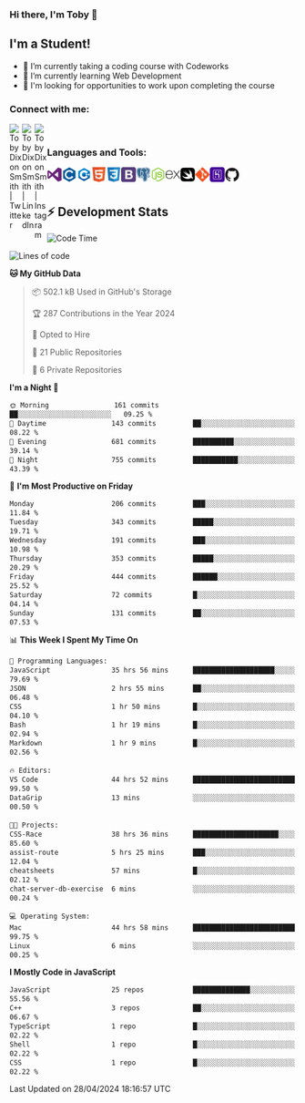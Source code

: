 ### Hi there, I'm Toby 👋

## I'm a Student!
- 🔭 I’m currently taking a coding course with Codeworks
- 🌱 I’m currently learning Web Development
- 💬 I'm looking for opportunities to work upon completing the course

### Connect with me:

[<img align="left" alt="Toby Dixon Smith | Twitter" width="22px" src="https://cdn.jsdelivr.net/npm/simple-icons@v3/icons/twitter.svg" />][twitter]
[<img align="left" alt="Toby Dixon Smith | LinkedIn" width="22px" src="https://cdn.jsdelivr.net/npm/simple-icons@v3/icons/linkedin.svg" />][linkedin]
[<img align="left" alt="Toby Dixon Smith | Instagram" width="22px" src="https://cdn.jsdelivr.net/npm/simple-icons@v3/icons/instagram.svg" />][instagram]

[twitter]: https://twitter.com/TobyDixonSmith1
[instagram]: https://www.instagram.com/toby_ds1/
[linkedin]: https://www.linkedin.com/in/toby-dixon-smith-4734331a3/

<br />

### Languages and Tools:

<img align="left" alt="Visual Studio Code" title="Visual Studio Code" width="26px" src="logos/visualstudio.png" />
<img align="left" alt="C" title="C" width="26px" src="logos/c.png" />
<img align="left" alt="C++" title="C++" width="26px" src="logos/c-plus.png" />
<img align="left" alt="HTML5" title="HTML 5" width="26px" src="logos/html.png" />
<img align="left" alt="CSS3" title="CSS 3" width="26px" src="logos/css3.png" />
<img align="left" alt="BootStrap" title="BootStrap" width="26px" src="logos/bootstrap.png" />
<img align="left" alt="PostgresSQL" title="PostgresSPQ" width="26px" src="logos/postgresql.png" />
<img align="left" alt="Node JS" title="Node JS" width="26px" src="logos/node-js.png" />
<img align="left" alt="Express" title="Express" width="26px" src="logos/express.png" />
<img align="left" alt="Swift" title="Swift" width="26px" src="logos/swift.png" />
<img align="left" alt="Git" title="Git" width="26px" src="logos/git.png" />
<img align="left" alt="Heroku" title="Heroku" width="26px" src="logos/heroku.png" />
<img align="left" alt="GitHub" title="GitHub" width="26px" src="logos/github.png" />
<br />
<br />

## :zap: Development Stats

<!--START_SECTION:waka-->
![Code Time](http://img.shields.io/badge/Code%20Time-494%20hrs%2040%20mins-blue)

![Lines of code](https://img.shields.io/badge/From%20Hello%20World%20I%27ve%20Written-1.6%20million%20lines%20of%20code-blue)

**🐱 My GitHub Data** 

> 📦 502.1 kB Used in GitHub's Storage 
 > 
> 🏆 287 Contributions in the Year 2024
 > 
> 💼 Opted to Hire
 > 
> 📜 21 Public Repositories 
 > 
> 🔑 6 Private Repositories 
 > 
**I'm a Night 🦉** 

```text
🌞 Morning                161 commits         ██░░░░░░░░░░░░░░░░░░░░░░░   09.25 % 
🌆 Daytime                143 commits         ██░░░░░░░░░░░░░░░░░░░░░░░   08.22 % 
🌃 Evening                681 commits         ██████████░░░░░░░░░░░░░░░   39.14 % 
🌙 Night                  755 commits         ███████████░░░░░░░░░░░░░░   43.39 % 
```
📅 **I'm Most Productive on Friday** 

```text
Monday                   206 commits         ███░░░░░░░░░░░░░░░░░░░░░░   11.84 % 
Tuesday                  343 commits         █████░░░░░░░░░░░░░░░░░░░░   19.71 % 
Wednesday                191 commits         ███░░░░░░░░░░░░░░░░░░░░░░   10.98 % 
Thursday                 353 commits         █████░░░░░░░░░░░░░░░░░░░░   20.29 % 
Friday                   444 commits         ██████░░░░░░░░░░░░░░░░░░░   25.52 % 
Saturday                 72 commits          █░░░░░░░░░░░░░░░░░░░░░░░░   04.14 % 
Sunday                   131 commits         ██░░░░░░░░░░░░░░░░░░░░░░░   07.53 % 
```


📊 **This Week I Spent My Time On** 

```text
💬 Programming Languages: 
JavaScript               35 hrs 56 mins      ████████████████████░░░░░   79.69 % 
JSON                     2 hrs 55 mins       ██░░░░░░░░░░░░░░░░░░░░░░░   06.48 % 
CSS                      1 hr 50 mins        █░░░░░░░░░░░░░░░░░░░░░░░░   04.10 % 
Bash                     1 hr 19 mins        █░░░░░░░░░░░░░░░░░░░░░░░░   02.94 % 
Markdown                 1 hr 9 mins         █░░░░░░░░░░░░░░░░░░░░░░░░   02.56 % 

🔥 Editors: 
VS Code                  44 hrs 52 mins      █████████████████████████   99.50 % 
DataGrip                 13 mins             ░░░░░░░░░░░░░░░░░░░░░░░░░   00.50 % 

🐱‍💻 Projects: 
CSS-Race                 38 hrs 36 mins      █████████████████████░░░░   85.60 % 
assist-route             5 hrs 25 mins       ███░░░░░░░░░░░░░░░░░░░░░░   12.04 % 
cheatsheets              57 mins             █░░░░░░░░░░░░░░░░░░░░░░░░   02.12 % 
chat-server-db-exercise  6 mins              ░░░░░░░░░░░░░░░░░░░░░░░░░   00.24 % 

💻 Operating System: 
Mac                      44 hrs 58 mins      █████████████████████████   99.75 % 
Linux                    6 mins              ░░░░░░░░░░░░░░░░░░░░░░░░░   00.25 % 
```

**I Mostly Code in JavaScript** 

```text
JavaScript               25 repos            ██████████████░░░░░░░░░░░   55.56 % 
C++                      3 repos             ██░░░░░░░░░░░░░░░░░░░░░░░   06.67 % 
TypeScript               1 repo              █░░░░░░░░░░░░░░░░░░░░░░░░   02.22 % 
Shell                    1 repo              █░░░░░░░░░░░░░░░░░░░░░░░░   02.22 % 
CSS                      1 repo              █░░░░░░░░░░░░░░░░░░░░░░░░   02.22 % 
```




 Last Updated on 28/04/2024 18:16:57 UTC
<!--END_SECTION:waka-->
